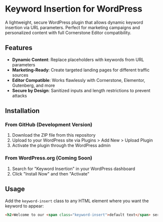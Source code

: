 # Keyword Insertion for WordPress

A lightweight, secure WordPress plugin that allows dynamic keyword insertion via URL parameters. Perfect for marketing campaigns and personalized content with full Cornerstone Editor compatibility.

## Features

- **Dynamic Content**: Replace placeholders with keywords from URL parameters
- **Marketing-Ready**: Create targeted landing pages for different traffic sources
- **Editor Compatible**: Works flawlessly with Cornerstone, Elementor, Gutenberg, and more
- **Secure by Design**: Sanitized inputs and length restrictions to prevent attacks

## Installation

### From GitHub (Development Version)

1. Download the ZIP file from this repository
2. Upload to your WordPress site via Plugins > Add New > Upload Plugin
3. Activate the plugin through the WordPress admin

### From WordPress.org (Coming Soon)

1. Search for "Keyword Insertion" in your WordPress dashboard
2. Click "Install Now" and then "Activate"

## Usage

Add the `keyword-insert` class to any HTML element where you want the keyword to appear:

```html
<h2>Welcome to our <span class="keyword-insert">default text</span> service!</h2>
```
